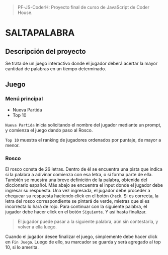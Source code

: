 > PF-JS-CoderH: Proyecto final de curso de JavaScript de Coder House.
# SALTAPALABRA

## Descripción del proyecto
Se trata de un juego interactivo donde el jugador deberá acertar la mayor cantidad de palabras en un tiempo determinado.

## Juego

### Menú principal
- Nueva Partida
- Top 10

`Nueva Partida` inicia solicitando el nombre del jugador mediante un prompt, y comienza el juego dando paso al Rosco.

`Top 10` muestra el ranking de jugadores ordenados por puntaje, de mayor a menor.

### Rosco
El rosco consta de 26 letras. Dentro de él se encuentra una pista que indica si la palabra a adivinar comienza con esa letra, o si forma parte de ella. También se muestra una breve definición de la palabra, obtenida del diccionario español.
Más abajo se encuentra el input donde el jugador debe ingresar su respuesta.
Una vez ingresada, el jugador debe proceder a chequear su respuesta haciendo click en el botón `Check`. Si es correcta, la letra del rosco correspondiente se pintará de verde, mietras que si es incorrecta lo hará de rojo.
Para continuar con la siguiente palabra, el jugador debe hacer click en el botón `Siguiente`. Y así hasta finalizar.
>El jugador puede pasar a la siguiente palabra, aún sin contestarla, y volver a ella luego.

Cuando el jugador desee finalizar el juego, simplemente debe hacer click en `Fin Juego`. Luego de ello, su marcador se guarda y será agregado al top 10, si lo amerita.

